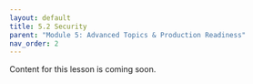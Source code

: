 ```yaml
---
layout: default
title: 5.2 Security
parent: "Module 5: Advanced Topics & Production Readiness"
nav_order: 2
---
```


Content for this lesson is coming soon.
